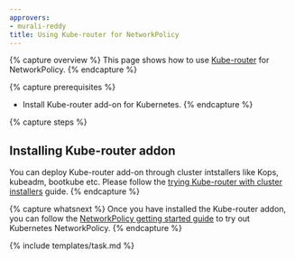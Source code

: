 ```yaml
---
approvers:
- murali-reddy
title: Using Kube-router for NetworkPolicy
---
```


{% capture overview %}
This page shows how to use [Kube-router](https://github.com/cloudnativelabs/kube-router) for NetworkPolicy.
{% endcapture %}

{% capture prerequisites %}
* Install Kube-router add-on for Kubernetes.
{% endcapture %}

{% capture steps %}
## Installing Kube-router addon
You can deploy Kube-router add-on through cluster intstallers like Kops, kubeadm, bootkube etc. Please follow the [trying Kube-router with cluster installers](https://github.com/cloudnativelabs/kube-router/tree/master/Documentation#try-kube-router-with-cluster-installers) guide.
{% endcapture %}

{% capture whatsnext %}
Once you have installed the Kube-router addon, you can follow the [NetworkPolicy getting started guide](/docs/getting-started-guides/network-policy/walkthrough) to try out Kubernetes NetworkPolicy.
{% endcapture %}

{% include templates/task.md %}

